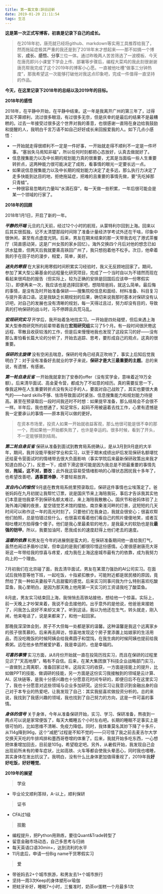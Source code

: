 ```yaml
---
title: 第一篇文章:辞旧迎新
date: 2019-01-20 21:11:54
tags: 生活
---
```


 **这是第一次正式写博客，初衷是记录下自己的成长。** 

> 在2018年初，唐亮就已经将github、markdown等实用工具推荐给我了，然而拖延症极其严重的我还是到了2018年末才想起来——那不如搞一个博客，**成长、感悟、分享**三位一体。通过昨晚两人苦苦筛选了一波模板、今天在唐亮即兴小课堂下学会上传、部署等步骤后，编程大菜鸡的我此刻很谢谢唐亮帮我完成了这个2019年的博客小心愿。一直被他吐槽“做事三分钟热度”，那我希望这一次能够打破他对我这点印象吧，完成一件值得一直坚持的作品。

**今天，在这里记录下2018年的总结以及2019年的目标。**

**2018年的感悟**

2018年，在平静中开始，在平静中结束。这一年是我离开广州的第三年了，过得其实不算顺利，流过很多眼泪，有过很多无奈，但是庆幸的是最后的结果不是最糟糕的。过去一年接受过很多这个世界对我的善意，也很感谢一直陪在身边给我鼓励和提醒的人，我明白千言万语不如自己好好成长来回报爱我的人。如下几点小感悟：

* 一开始就走得很顺利不一定是一件好事，一开始就走得不顺利不一定是一件坏事。“塞翁失马焉知非福”，所以任何时刻都把心态放好，认真去做就好了。
* 信息搜集能力以及中长期的规划能力真的很重要，尤其是当面临一些人生重要转折点，这两种能力很可能决定了成败，看事情的眼光一定要长远一点。
* 如果说信息搜集能力以及中长期的规划能力决定了走多远，那么执行力决定了走多快能到达目的地，拒绝拖延症，把难的且重要的事情先做，要“先吃掉那只青蛙”。
* 一种很容易忽略的力量叫“水滴石穿”，每一天做一些积累，一年后很可能会是某一个领域的行家了。

**2018年的回顾**

2018年1月1日，开启了新的一年。

***平静的开端***
元旦的几天前，经过12个小时的航班，从蒙特利尔回到上海。回来以后其实很孤独，记不太清楚那段时间除了准备计量经济学考试外还在干啥，印象中很休闲，甚至有点虚度光阴。后来，男友在期末结束的那一天带我去吃了港式茶餐厅（简直感动哭，这是广州女孩的家乡回忆）。海外交换四个月后对他的想念已如洪水猛兽，但两天后我就要乘高铁回广州了，我只想抱着他不松手。次日，他牵着我的手在田子坊的漫步，相爱，简单，美好。

***迷失的寒假***
在大家利用寒假时间积累实习经验时，我义无反顾地回家了。期间，参加了某大型公募基金的远程量化研究项目，完成了一个当时自以为不错然而现在看起来很鸡肋的报告（但实际上，较为正确的安排是回国后应该申一份寒假实习）。即便再来一次，我应该也是选择回家吧，想陪陪爸妈，就这么简单。最后悔的事情，是没有及时开始准备保研——搜集院校信息和面经、材料准备、科目复习与提升英语口语。这是我缺乏长期规划的后果，确切来说我那时基本对保研没有认识吧，对自己的发展也没有清晰的规划，每一天得过且过，努力却没有目的，导致真的打响保研的战斗时，马不停蹄且兵荒马乱。

***宏观研究实习***
开学后，我开始着急地找实习。一开始是四处碰壁，但后来遇上海某大型券商研究所的前辈带着我在**宏观研究组**实习了5个月。有一段时间很厌倦这远程、零散且收获较浅的工作，但是后来慢慢地我也发现了这段实习的好——没有那么害怕看长篇大论的分析了，开始去追踪、思考，要形成自己的观点，这真的很重要。

***保研的主旋律***
没有空闲去喘息，保研的号角已经真正吹响了，事实上后知后觉我明白了：对于没有准备好去就业的学子来说，**保研才是大三最重要的主题**。总的来说，有遗憾，有感谢。

***第一轮自身反省***
一开始我就拿到了安泰的offer（没有奖学金，意味着近19万全额）。后来清华面试、高金夏令营，都成为了不如意的经历。真的需要反思一下，像我这种在人生重要转折点没有失过手的人，要面对自己战败了，其实也要很大勇气的——hard skills不够、怯场导致面试时紧张、信息搜集能力和规划能力待提高。甚至在预录取后一段时间我还时不时想：如果提早准备，那么结局会不会很不一样。半年后，我也想通了，知足常乐，起码不用被逼着去找工作，心里有遗憾是我一定要承认的事情——原本我可以做的更好。

>在资本市场里，投资人如果一开始就收益客观，那么他很可能是很不幸的那一个，而如果他一开始都失败了，也许是幸运的。很多时候，看到了开头，不一定能够猜到结局。

***第二轮自身反省***
保研从准备到面试到教育局系统确认，是从3月到9月底的大半年，期间，我并没能平衡好学业和实习，以至于期末成绩出炉后发现保研名额堪忧还给夏令营面试时的情绪带去很大负面影响（事实学院后来最新保研政策出来我才知道白担心了）。反思一下，成绩下滑这很可能是因为我总是不把最重要的事情先做，**拖延，这不对，要改**；此外我这容易受情绪影响的心理状态困扰我十多年了，也希望改善吧，**遇事要冷静**，不要轻易放弃。

***发自内心的愉悦***
9月底在教育局系统里预录取后，保研这件事情也尘埃落定了。爸爸妈妈在九月初就让我帮忙订票，说是国庆节来上海陪我玩，事后才告诉我其实他们本意是怕我拿不到保研名额太难过，来上海陪我散散心。国庆节和爸妈体验了上海外滩闪耀的夜景，星空错觉艺术馆的摆拍，南京秦淮河畔的灯景，这短短的几天时间可以称作这一年的高光时刻了。只要他们在我身边，我就会很安心；很喜欢帮他们拍照，总是怕错过些什么，也很喜欢看着他们看自己的照片傻傻地笑，或者互相吐槽对方拍得像个傻子。他们是我心里最柔软的地方，是我最大的软肋也是我**最强的铠甲**。所以，我要加油阿，愿我成长的速度赶得上他们老去的速度。

***温暖的依靠***
和男友在今年的进展倒是蛮大的，在保研准备期间他一直给我打气，虽然也闹过矛盾吵过架，但幸运的是我们都很珍惜这份感情。心里很感谢唐亮大哥哥这一年带给我的惊喜与疼爱，成为我在上海这座城市最有力的依靠，成为我努力向上的一个理由。

7月初我们在北京碰了面，我去清华面试，男友在某潜力强劲的AI公司实习。在面试后我特意等他下班，一起吃饭，十指紧扣散步。可能附近都是居民楼的原因，竟然给了我一种如夫妻般平凡且甜蜜的感觉。后来实习同事问我为什么特别喜欢吃酸菜鱼，我心里明白，是因为那天晚上他用第一天实习的工资请我吃了酸菜鱼。

8月底，男友实习结束回上海，我悄悄去高铁站接他，想给他一个惊喜。实际上，前一天晚上才吵架来着，我说不会去接他的。出乎意外的是他说，他爸爸来接她了，问我怎么说好不来却又来了。听到这话，我以为他还在生气，转头就走，刚入闸，他来电话了，说是来都来了，和他一起回家。

那晚我深深体会到，房子不大但每一处都是家的温馨。这种温馨是我这个远离家乡的孩子很羡慕的。后来再去拜访，惊喜地发现这个房子里添置上姑娘家的生活用品，而没吃晚饭的时候阿姨会给我煮圆子和馄饨，在我生病的时候阿姨也提前给我煮粥。远在他乡依然被爱护着，我是幸运的，也是幸福的。

***可喜的事情***
实习方面，从8月份开始就一直在投简历找实习，而且在保研的过程里见识了“天高地厚”，略有不自信。后来，在某大集团旗下科技企业战略部门实习，一直做到上周离职，准备回家过年。这段实习的收获，一方面是技能上的提升，比如做PPT的技能、做调研的技能，另一方面是这份实习我接触到的领域是云计算、AI、区块链等，是我十分感兴趣也十分愿意花时间专研的，即便日后不在这里实习了，我也十分愿意对这些领域与企业多加研究。这份实习让我意识到金融出身的自己对于本专业的热爱吧，让我发现了自己：其实我挺喜欢做投资分析的。总的来说，我找到了我感兴趣的领域，我也找到了自己努力的方向，这是一件可喜的事情。

***身体的信号***
关于身体，今年从准备保研开始，实习、学习、保研准备，熬夜到一两点可以说是家常便饭了，每天大概睡五个小时左右吧。长期的睡眠不足事实上是很可怕的，比如思维不清晰、免疫力降低。同时，我体重莫名其妙下降了十多斤，从114g降到96g，这个“减肥”过程是不知不觉的——只可惜了我之前去麦吉尔大学交换天天吃的牛排鸡排和墨西哥卷增的体重了。后来，我就开始多吃东西，一心想把体重增加回去，目前是105g，希望稳定吧。另外，从暑假开始，我发现自己会出现前所未有的晕车症状，比如高铁、火车等都会使我头晕恶心，同时我也嗜睡，其实身体在发出抗议了。我明白，没有什么比身体更加值得重视了，2019年我**好好吃饭，好好睡觉**。


**2019年的展望**

>**学业**

+ 毕业论文顺利答辩，A-以上，顺利保研


>**证书**

+ CFA过1级

>**技能**

+ 编程提升，把Python用熟练，要往Quant&Trade转型了
+ 留意金融市场动态，自己多思考与归纳
+ 每天英语口语30min+，达到流利的水平
+ 11月底后，申请一份Big name干货寒假实习

>**爱**

+ 带爸妈去2+个城市旅游，和男友去1+个城市旅行
+ 坚持一周3次Keep的身体塑形or瑜伽
+ 把蛀牙补好，睡眠7+小时，三餐准时，奶茶or蛋糕一个月最多1次
